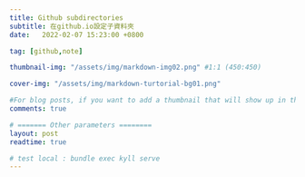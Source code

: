 ```yaml
---
title: Github subdirectories
subtitle: 在github.io設定子資料夾
date:   2022-02-07 15:23:00 +0800

tag: [github,note]

thumbnail-img: "/assets/img/markdown-img02.png" #1:1 (450:450)

cover-img: "/assets/img/markdown-turtorial-bg01.png"

#For blog posts, if you want to add a thumbnail that will show up in the feed, use thumbnail-img: /path/to/image. If no thumbnail is provided, then cover-img will be used as the thumbnail. You can use thumbnail-img: "" to disable a thumbnail.
comments: true

# ======= Other parameters ========
layout: post
readtime: true

# test local : bundle exec kyll serve
---
```

